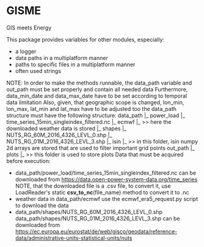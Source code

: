 # GISME
GIS meets Energy

This package provides variables for other modules, especially:
  - a logger
  - data paths in a multiplatform manner
  - paths to specific files in a multiplatform manner
  - often used strings

NOTE:
In order to make the methods runnable, the data_path variable and
out_path must be set properly and contain all needed data
Furthermore, data_min_date and data_max_date have to be set
according to temporal data limitation
Also, given, that geographic scope is changed, lon_min, lon_max,
lat_min and lat_max have to be adjusted too
the data_path structure must have the following structure:
data_path
|_ power_load
  |_ time_series_15min_singleindex_filtered.nc
|_ ecmwf
  |_ >> here the downloaded weather data is stored
|_ shapes
  |_ NUTS_RG_60M_2016_4326_LEVL_0.shp
  |_ NUTS_RG_01M_2016_4326_LEVL_3.shp
|_ isin
  |_ >> in this folder, isin numpy 2d arrays are stored that
        are used to filter important grid points
out_path
|_ plots
  |_ >> this folder is used to store plots
Data that must be acquired before execution:
- data_path/power_load/time_series_15min_singleindex_filtered.nc
  can be downloaded from https://data.open-power-system-data.org/time_series
  NOTE, that the downloaded file is a .csv file, to convert it, use
  LoadReader's static __csv_to_nc__(file_name) method to convert it to .nc
- weather data in data_path/ecmwf
  use the ecmwf_era5_request.py script to download the data
- data_path/shapes/NUTS_RG_60M_2016_4326_LEVL_0.shp
  data_path/shapes/NUTS_RG_01M_2016_4326_LEVL_3.shp
  can be downloaded from
  https://ec.europa.eu/eurostat/de/web/gisco/geodata/reference-data/administrative-units-statistical-units/nuts
